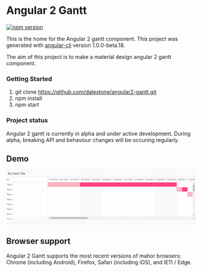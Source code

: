 # Angular 2 Gantt 
[![npm version](https://badge.fury.io/js/angular2-gantt.svg)](https://www.npmjs.com/package/angular2-gantt)

This is the home for the Angular 2 gantt component. This project was generated with [angular-cli](https://github.com/angular/angular-cli) version 1.0.0-beta.18.

The aim of this project is to make a material design angular 2 gantt component.

### Getting Started
1. git clone https://github.com/dalestone/angular2-gantt.git
2. npm install
3. npm start

### Project status
Angular 2 gantt is currently in alpha and under active development.
During alpha, breaking API and behaviour changes will be occuring regularly.

## Demo
![Demo](./docs/images/demo.gif)

## Browser support
Angular 2 Gantt supports the most recent versions of mahor browsers: Chrome (including Android), Firefox, Safari (including iOS), and IE11 / Edge.
